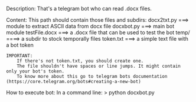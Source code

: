 Description:
	That's a telegram bot who can read .docx files.

Content:
	This path should contain those files and subdirs:
		docx2txt.py		===> module to extract ASCII data from docx file
		docxbot.py		===> main bot module
		testFile.docx	===> a .docx file that can be used to test the bot
		temp/		====> a subdir to stock temporally files
		token.txt		===> a simple text file with a bot token

	IMPORTANT:
		If there's not token.txt, you should create one.
		The file shouldn't have spaces or line jumps. It might contain only your bot's token.
		To know more about this go to telegram bots documentation (https://core.telegram.org/bots#creating-a-new-bot)

How to execute bot:
	In a command line:
	> python docxbot.py